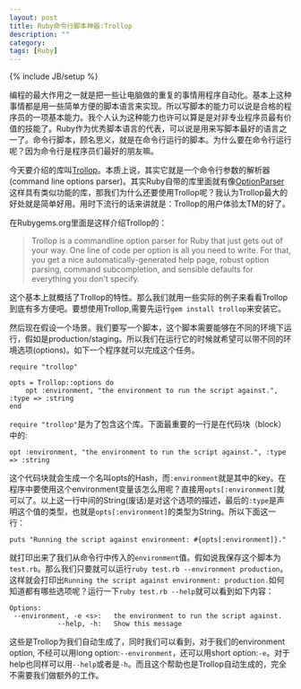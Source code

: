 ```yaml
---
layout: post
title: Ruby命令行脚本神器:Trollop
description: ""
category:
tags: [Ruby]
---
```

{% include JB/setup %}

编程的最大作用之一就是把一些让电脑做的重复的事情用程序自动化。基本上这种事情都是用一些简单方便的脚本语言来实现。所以写脚本的能力可以说是合格的程序员的一项基本能力。我个人认为这种能力也许可以算是是对非专业程序员最有价值的技能了。Ruby作为优秀脚本语言的代表，可以说是用来写脚本最好的语言之一了。命令行脚本，顾名思义，就是在命令行运行的脚本。为什么要在命令行运行呢？因为命令行是程序员们最好的朋友嘛。

今天要介绍的库叫[Trollop](https://github.com/wjessop/trollop)。本质上说，其实它就是一个命令行参数的解析器(command line options parser)。其实Ruby自带的库里面就有像[OptionParser](http://ruby-doc.org/stdlib-2.1.2/libdoc/optparse/rdoc/OptionParser.html)这样具有类似功能的库，那我们为什么还要使用Trollop呢？我认为Trollop最大的好处就是简单好用。用时下流行的话来讲就是：Trollop的用户体验太TM的好了。

在Rubygems.org里面是这样介绍Trollop的：

>Trollop is a commandline option parser for Ruby that just gets out of your way. One line of code per option is all you need to write. For that, you get a nice automatically-generated help page, robust option parsing, command subcompletion, and sensible defaults for everything you don't specify.

这个基本上就概括了Trollop的特性。那么我们就用一些实际的例子来看看Trollop到底有多方便吧。要想使用Trollop,需要先运行`gem install trollop`来安装它。

然后现在假设一个场景。我们要写一个脚本，这个脚本需要能够在不同的环境下运行，假如是production/staging。所以我们在运行它的时候就希望可以带不同的环境选项(options)。如下一个程序就可以完成这个任务。

	require "trollop"

	opts = Trollop::options do
  		opt :environment, "the environment to run the script against.", :type => :string
	end

`require "trollop"`是为了包含这个库。下面最重要的一行是在代码块（block）中的:

	opt :environment, "the environment to run the script against.", :type => :string
	
这个代码块就会生成一个名叫opts的Hash，而`:environment`就是其中的key。在程序中要使用这个environment变量该怎么用呢？直接用`opts[:environment]`就可以了。以上这一行中间的String(废话)是对这个选项的描述，最后的`:type`是声明这个值的类型，也就是`opts[:environment]`的类型为String。所以下面这一行：

	puts "Running the script against environment: #{opts[:environment]}."
	
就打印出来了我们从命令行中传入的`environment`值。假如说我保存这个脚本为`test.rb`。那么我们只要就可以运行`ruby test.rb --environment production`。这样就会打印出`Running the script against environment: production.`如何知道都有哪些选项呢？运行一下`ruby test.rb --help`就可以看到如下内容：

	Options:
	 --environment, -e <s>:   the environment to run the script against.
             	--help, -h:   Show this message
             	
这些是Trollop为我们自动生成了，同时我们可以看到，对于我们的environment option, 不经可以用long option:`--environment`，还可以用short option:`-e`。对于help也同样可以用`--help`或者是`-h`。而且这个帮助也是Trollop自动生成的，完全不需要我们做额外的工作。